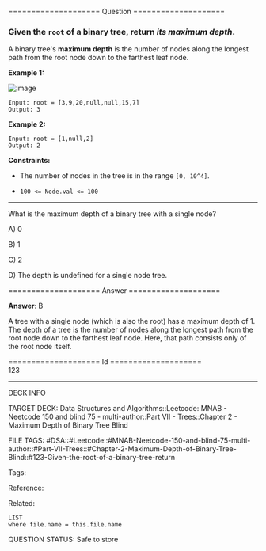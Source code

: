 ==================== Question ====================  

### Given the `root` of a binary tree, return _its maximum depth_.

A binary tree's **maximum depth** is the number of nodes along the longest path from the root node down to the farthest leaf node.

**Example 1:**

![image](https://imagedelivery.net/CLfkmk9Wzy8_9HRyug4EVA/4601cb74-8473-4e92-bf42-b0406178d900/public)

<!-- codeblock-start -->
<pre><code>Input: root = [3,9,20,null,null,15,7]
Output: 3
</code></pre>
<!-- codeblock-end -->

**Example 2:**

<!-- codeblock-start -->
<pre><code>Input: root = [1,null,2]
Output: 2
</code></pre>
<!-- codeblock-end -->

**Constraints:**

- The number of nodes in the tree is in the range `[0, 10^4]`.

- `100 <= Node.val <= 100`

---

What is the maximum depth of a binary tree with a single node?

A) 0

B) 1

C) 2

D) The depth is undefined for a single node tree.  

==================== Answer ====================  

**Answer**: B

A tree with a single node (which is also the root) has a maximum depth of 1. The depth of a tree is the number of nodes along the longest path from the root node down to the farthest leaf node. Here, that path consists only of the root node itself.

==================== Id ====================  
123

---

DECK INFO

TARGET DECK: Data Structures and Algorithms::Leetcode::MNAB - Neetcode 150 and blind 75 - multi-author::Part VII - Trees::Chapter 2 - Maximum Depth of Binary Tree Blind

FILE TAGS: #DSA::#Leetcode::#MNAB-Neetcode-150-and-blind-75-multi-author::#Part-VII-Trees::#Chapter-2-Maximum-Depth-of-Binary-Tree-Blind::#123-Given-the-root-of-a-binary-tree-return

Tags:

Reference:

Related:

```dataview
LIST
where file.name = this.file.name
```
QUESTION STATUS: Safe to store
